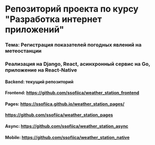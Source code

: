 # Репозиторий проекта по курсу "Разработка интернет приложений"
### Тема: Регистрация показателей погодных явлений на метеостанции
### Реализация на Django, React, асинхронный сервис на Go, приложение на React-Native

#### Backend: текущий репозиторий
#### Frontend: https://github.com/ssofiica/weather_station_frontend
#### Pages: https://ssofiica.github.io/weather_station_pages/
#### https://github.com/ssofiica/weather_station_pages
#### Async: https://github.com/ssofiica/weather_station_async
#### Mobile: https://github.com/ssofiica/weather_station_native
